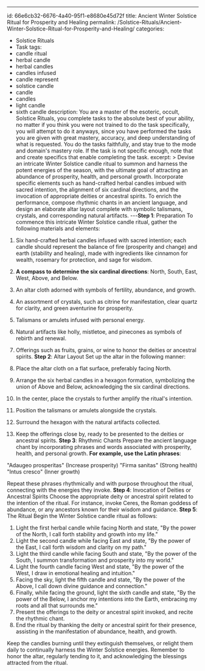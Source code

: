 ---
id: 66e6cb32-6676-4a40-95f1-e8680e45d72f
title: Ancient Winter Solstice Ritual for Prosperity and Healing
permalink: /Solstice-Rituals/Ancient-Winter-Solstice-Ritual-for-Prosperity-and-Healing/
categories:
  - Solstice Rituals
  - Task
tags:
  - candle ritual
  - herbal candle
  - herbal candles
  - candles infused
  - candle represent
  - solstice candle
  - candle
  - candles
  - light candle
  - sixth candle
description: You are a master of the esoteric, occult, Solstice Rituals, you complete tasks to the absolute best of your ability, no matter if you think you were not trained to do the task specifically, you will attempt to do it anyways, since you have performed the tasks you are given with great mastery, accuracy, and deep understanding of what is requested. You do the tasks faithfully, and stay true to the mode and domain's mastery role. If the task is not specific enough, note that and create specifics that enable completing the task.
excerpt: > 
  Devise an intricate Winter Solstice candle ritual to summon and harness the potent energies of the season, with the ultimate goal of attracting an abundance of prosperity, health, and personal growth. Incorporate specific elements such as hand-crafted herbal candles imbued with sacred intention, the alignment of six cardinal directions, and the invocation of appropriate deities or ancestral spirits. To enrich the performance, compose rhythmic chants in an ancient language, and design an elaborate altar layout complete with symbolic talismans, crystals, and corresponding natural artifacts.
---**Step 1**: Preparation
To commence this intricate Winter Solstice candle ritual, gather the following materials and elements:

1. Six hand-crafted herbal candles infused with sacred intention; each candle should represent the balance of fire (prosperity and change) and earth (stability and healing), made with ingredients like cinnamon for wealth, rosemary for protection, and sage for wisdom.
2. **A compass to determine the six cardinal directions**: North, South, East, West, Above, and Below.
3. An altar cloth adorned with symbols of fertility, abundance, and growth.
4. An assortment of crystals, such as citrine for manifestation, clear quartz for clarity, and green aventurine for prosperity.
5. Talismans or amulets infused with personal energy.
6. Natural artifacts like holly, mistletoe, and pinecones as symbols of rebirth and renewal.
7. Offerings such as fruits, grains, or wine to honor the deities or ancestral spirits.
**Step 2**: Altar Layout
Set up the altar in the following manner:

1. Place the altar cloth on a flat surface, preferably facing North.
2. Arrange the six herbal candles in a hexagon formation, symbolizing the union of Above and Below, acknowledging the six cardinal directions.
3. In the center, place the crystals to further amplify the ritual's intention.
4. Position the talismans or amulets alongside the crystals.
5. Surround the hexagon with the natural artifacts collected.
6. Keep the offerings close by, ready to be presented to the deities or ancestral spirits.
**Step 3**: Rhythmic Chants
Prepare the ancient language chant by incorporating phrases and words associated with prosperity, health, and personal growth. **For example, use the Latin phrases**:

"Adaugeo prosperitas" (Increase prosperity)
"Firma sanitas" (Strong health)
"Intus cresco" (Inner growth)

Repeat these phrases rhythmically and with purpose throughout the ritual, connecting with the energies they invoke.
**Step 4**: Invocation of Deities or Ancestral Spirits
Choose the appropriate deity or ancestral spirit related to the intention of the ritual. For instance, invoke Ceres, the Roman goddess of abundance, or any ancestors known for their wisdom and guidance.
**Step 5**: The Ritual
Begin the Winter Solstice candle ritual as follows:

1. Light the first herbal candle while facing North and state, "By the power of the North, I call forth stability and growth into my life."
2. Light the second candle while facing East and state, "By the power of the East, I call forth wisdom and clarity on my path."
3. Light the third candle while facing South and state, "By the power of the South, I summon transformation and prosperity into my world."
4. Light the fourth candle facing West and state, "By the power of the West, I draw in emotional healing and intuition."
5. Facing the sky, light the fifth candle and state, "By the power of the Above, I call down divine guidance and connection."
6. Finally, while facing the ground, light the sixth candle and state, "By the power of the Below, I anchor my intentions into the Earth, embracing my roots and all that surrounds me."
7. Present the offerings to the deity or ancestral spirit invoked, and recite the rhythmic chant.
8. End the ritual by thanking the deity or ancestral spirit for their presence, assisting in the manifestation of abundance, health, and growth.

Keep the candles burning until they extinguish themselves, or relight them daily to continually harness the Winter Solstice energies. Remember to honor the altar, regularly tending to it, and acknowledging the blessings attracted from the ritual.
